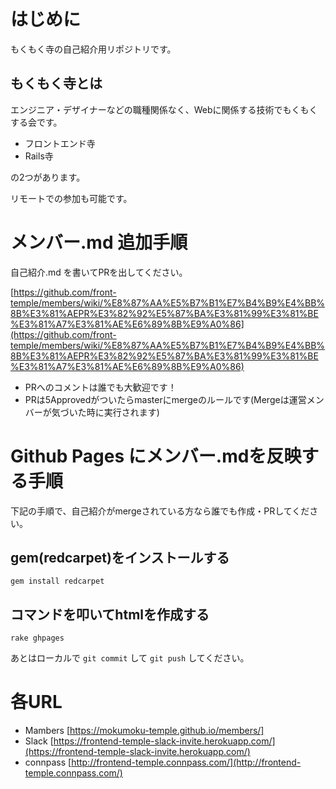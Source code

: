 # はじめに
もくもく寺の自己紹介用リポジトリです。

## もくもく寺とは
エンジニア・デザイナーなどの職種関係なく、Webに関係する技術でもくもくする会です。

* フロントエンド寺
* Rails寺

の2つがあります。

リモートでの参加も可能です。

# メンバー.md 追加手順

自己紹介.md を書いてPRを出してください。

[https://github.com/front-temple/members/wiki/%E8%87%AA%E5%B7%B1%E7%B4%B9%E4%BB%8B%E3%81%AEPR%E3%82%92%E5%87%BA%E3%81%99%E3%81%BE%E3%81%A7%E3%81%AE%E6%89%8B%E9%A0%86](https://github.com/front-temple/members/wiki/%E8%87%AA%E5%B7%B1%E7%B4%B9%E4%BB%8B%E3%81%AEPR%E3%82%92%E5%87%BA%E3%81%99%E3%81%BE%E3%81%A7%E3%81%AE%E6%89%8B%E9%A0%86)


* PRへのコメントは誰でも大歓迎です！
* PRは5Approvedがついたらmasterにmergeのルールです(Mergeは運営メンバーが気づいた時に実行されます)



# Github Pages にメンバー.mdを反映する手順

下記の手順で、自己紹介がmergeされている方なら誰でも作成・PRしてください。

## gem(redcarpet)をインストールする

`gem install redcarpet`

## コマンドを叩いてhtmlを作成する

`rake ghpages`

あとはローカルで `git commit` して `git push` してください。

# 各URL
- Mambers [https://mokumoku-temple.github.io/members/]
- Slack [https://frontend-temple-slack-invite.herokuapp.com/](https://frontend-temple-slack-invite.herokuapp.com/)
- connpass [http://frontend-temple.connpass.com/](http://frontend-temple.connpass.com/)

